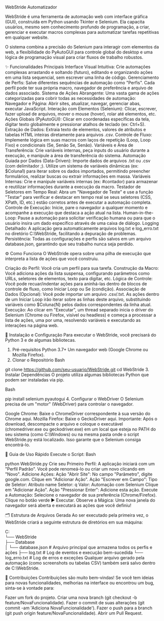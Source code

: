 WebStride Automatizador

WebStride é uma ferramenta de automação web com interface gráfica (GUI), construída em Python usando Tkinter e Selenium. Ela capacita usuários, mesmo sem conhecimento profundo de programação, a criar, gerenciar e executar macros complexas para automatizar tarefas repetitivas em qualquer website.

O sistema combina a precisão do Selenium para interagir com elementos da web, a flexibilidade do PyAutoGUI para controle global do desktop e uma lógica de programação visual para criar fluxos de trabalho robustos.


✨ Funcionalidades Principais
Interface Visual Intuitiva: Crie automações complexas arrastando e soltando (futuro), editando e organizando ações em uma lista sequencial, sem escrever uma linha de código.
Gerenciamento de Perfis: Salve diferentes sequências de automação como "Perfis". Cada perfil pode ter sua própria macro, navegador de preferência e arquivo de dados associado.
Sistema de Ações Abrangente: Uma vasta gama de ações categorizadas para cobrir todas as necessidades de automação:
Navegador e Página: Abrir sites, atualizar, navegar, gerenciar abas, executar JavaScript.
Interação com Elementos (Selenium): Clicar, escrever, fazer upload de arquivos, mover o mouse (hover), rolar até elementos, etc.
Ações Globais (PyAutoGUI): Clicar em coordenadas específicas da tela, digitar texto globalmente e pressionar atalhos de teclado (ex: Ctrl+S).
Extração de Dados: Extraia texto de elementos, valores de atributos e tabelas HTML inteiras diretamente para arquivos .csv.
Controle de Fluxo: Implemente lógica em suas macros com laços de repetição (Loop, Loop Fixo) e condicionais (Se, Senão Se, Senão).
Variáveis e Área de Transferência: Crie variáveis internas, peça inputs do usuário durante a execução, e manipule a área de transferência do sistema.
Automação Guiada por Dados (Data-Driven):
Importe dados de arquivos .txt ou .csv (com delimitador ;).
Utilize um sistema de variáveis dinâmicas (ex: $Coluna1) para iterar sobre os dados importados, permitindo preencher formulários, realizar buscas ou extrair informações em massa.
Variáveis Internas: Crie e manipule variáveis internas (ex: #contador) para armazenar e reutilizar informações durante a execução da macro.
Testador de Seletores em Tempo Real: Abra um "Navegador de Teste" e use a função "Testar" para verificar e destacar em tempo real se seus seletores (CSS, XPath, ID, etc.) estão corretos antes de executar a automação completa.
Controle de Execução: Inicie, pare o navegador a qualquer momento e acompanhe a execução que destaca a ação atual na lista.
Human-in-the-Loop: Pause a automação para solicitar verificação humana ou para que o usuário insira um dado específico através de uma caixa de diálogo.
Logging Detalhado: A aplicação gera automaticamente arquivos log.txt e log_erro.txt no diretório C:\WebStride, facilitando a depuração de problemas.
Persistência: Todas as configurações e perfis são salvos em um arquivo database.json, garantindo que seu trabalho nunca seja perdido.


⚙️ Como Funciona
O WebStride opera sobre uma pilha de execução que interpreta a lista de ações que você construiu.

Criação do Perfil: Você cria um perfil para sua tarefa.
Construção da Macro: Você adiciona ações da lista suspensa, configurando parâmetros como URLs, seletores de elementos, texto para digitar, etc.
Lógica de Controle: Você pode recuar/indentar ações para aninhá-las dentro de blocos de controle de fluxo, como Iniciar Loop ou Se (condição).
Associação de Dados (Opcional): Você pode importar um arquivo .csv/.txt. As ações dentro de um Iniciar Loop irão iterar sobre as linhas deste arquivo, substituindo variáveis como $Coluna{N} pelos dados correspondentes da linha atual.
Execução: Ao clicar em "Executar", um thread separado inicia o driver do Selenium (Chrome ou Firefox, visível ou headless) e começa a processar a lista de ações, uma por uma, resolvendo variáveis e executando as interações na página web.


🚀 Instalação e Configuração
Para executar o WebStride, você precisará do Python 3 e de algumas bibliotecas.

1. Pré-requisitos
Python 3.7+
Um navegador web (Google Chrome ou Mozilla Firefox).
2. Clonar o Repositório
Bash

git clone https://github.com/seu-usuario/WebStride.git
cd WebStride
3. Instalar Dependências
O projeto utiliza algumas bibliotecas Python que podem ser instaladas via pip.

Bash

pip install selenium pyautogui
4. Configurar o WebDriver
O Selenium precisa de um "motor" (WebDriver) para controlar o navegador.

Google Chrome: Baixe o ChromeDriver correspondente à sua versão do Chrome aqui.
Mozilla Firefox: Baixe o GeckoDriver aqui.
Importante: Após o download, descompacte o arquivo e coloque o executável (chromedriver.exe ou geckodriver.exe) em um local que esteja no PATH do seu sistema (como C:\Windows) ou na mesma pasta onde o script WebStride.py está localizado. Isso garante que o Selenium consiga encontrá-lo.


📖 Guia de Uso Rápido
Execute o Script:
Bash

python WebStride.py
Crie seu Primeiro Perfil:
A aplicação iniciará com um "Perfil Padrão". Você pode renomeá-lo ou criar um novo clicando em "Novo".
Adicione Ações:
Ação "Abrir Site": No campo "Parâmetro", digite google.com. Clique em "Adicionar Ação".
Ação "Escrever em Campo":
Tipo de Seletor: Atributo name
Seletor: q
Valor: Automação com Selenium
Clique em "Adicionar Ação".
Ação "Pressionar Enter": Adicione esta ação.
Execute a Automação:
Selecione o navegador de sua preferência (Chrome/Firefox).
Clique no botão verde ▶ Executar.
Observe a Mágica: Uma nova janela do navegador será aberta e executará as ações que você definiu!


🗂️ Estrutura de Arquivos Gerada
Ao ser executado pela primeira vez, o WebStride criará a seguinte estrutura de diretórios em sua máquina:

C:\
└── WebStride\
    ├── Database\
    │   └── database.json  # Arquivo principal que armazena todos os perfis e ações
    ├── log.txt            # Log de eventos e execução bem-sucedida
    └── log_erro.txt       # Log de erros e exceções
Qualquer arquivo gerado pela automação (como screenshots ou tabelas CSV) também será salvo dentro de C:\WebStride.


🤝 Contribuições
Contribuições são muito bem-vindas! Se você tem ideias para novas funcionalidades, melhorias na interface ou encontrou um bug, sinta-se à vontade para:

Fazer um fork do projeto.
Criar uma nova branch (git checkout -b feature/NovaFuncionalidade).
Fazer o commit de suas alterações (git commit -am 'Adiciona NovaFuncionalidade').
Fazer o push para a branch (git push origin feature/NovaFuncionalidade).
Abrir um Pull Request.








